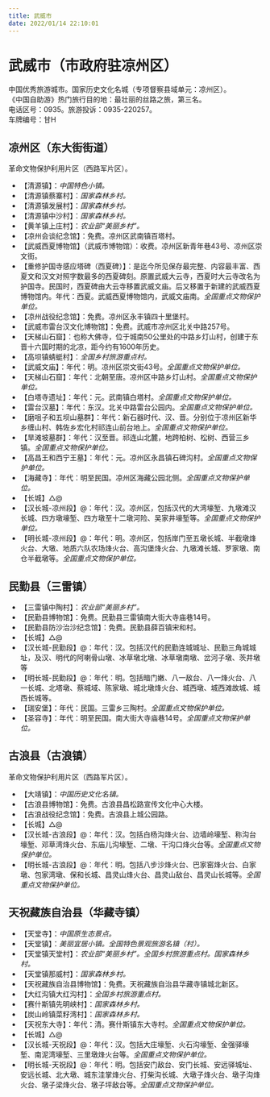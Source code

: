 ```yaml
---
title: 武威市  
date: 2022/01/14 22:10:01  
---
```

  
# 武威市（市政府驻凉州区）  
中国优秀旅游城市。国家历史文化名城（专项督察县域单元：凉州区）。  
《中国自助游》热门旅行目的地：最壮丽的丝路之旅，第三名。  
电话区号：0935。旅游投诉：0935-220257。  
车牌编号：甘H  

## 凉州区（东大街街道）  
革命文物保护利用片区（西路军片区）。  
* 【清源镇】：*中国特色小镇。*  
* 【清源镇蔡寨村】：*国家森林乡村。*  
* 【清源镇发展村】：*国家森林乡村。*  
* 【清源镇中沙村】：*国家森林乡村。*  
* 【黄羊镇上庄村】：*农业部“美丽乡村”。*  
* 【凉州会谈纪念馆】：免费。凉州区武南镇百塔村。  
* 【武威西夏博物馆】（武威市博物馆）：收费。凉州区新青年巷43号、凉州区崇文街。  
* 【重修护国寺感应塔碑（西夏碑）】：是迄今所见保存最完整、内容最丰富、西夏文和汉文对照字数最多的西夏碑刻。原置武威大云寺，西夏时大云寺改名为护国寺。民国时，西夏碑由大云寺移置武威文庙。后又移置于新建的武威西夏博物馆内。年代：西夏。武威西夏博物馆内，武威文庙南。*全国重点文物保护单位。*  
* 【凉州战役纪念馆】：免费。凉州区永丰镇四十里堡村。  
* 【武威市雷台汉文化博物馆】：免费。武威市凉州区北关中路257号。  
* 【天梯山石窟】：也称大佛寺，位于城南50公里处的中路乡灯山村，创建于东晋十六国时期的北凉，距今约有1600年历史。  
* 【高坝镇蜻蜓村】：*全国乡村旅游重点村。*  
* 【武威文庙】：年代：明。凉州区崇文街43号。*全国重点文物保护单位。*  
* 【天梯山石窟】：年代：北朝至唐。凉州区中路乡灯山村。*全国重点文物保护单位。*  
* 【白塔寺遗址】：年代：元。武南镇白塔村。*全国重点文物保护单位。*  
* 【雷台汉墓】：年代：东汉。北关中路雷台公园内。*全国重点文物保护单位。*  
* 【磨咀子和五坝山墓群】：年代：新石器时代、汉、晋。分别位于凉州区新华乡缠山村、韩佐乡宏化村祁连山前台地上。*全国重点文物保护单位。*  
* 【旱滩坡墓群】：年代：汉至晋。祁连山北麓，地跨柏树、松树、西营三乡镇。*全国重点文物保护单位。*  
* 【高昌王和西宁王墓】：年代：元。凉州区永昌镇石碑沟村。*全国重点文物保护单位。*  
* 【海藏寺】：年代：明至民国。凉州区海藏公园北侧。*全国重点文物保护单位。*  
* 【长城】△@  
* 【汉长城-凉州段】@：年代：汉。凉州区，包括汉代的大湾壕堑、九墩滩汉长城、四方墩壕堑、四方墩至十二墩河险、吴家井壕堑等。*全国重点文物保护单位。*  
* 【明长城-凉州段】@：年代：明。凉州区，包括岸门至五墩长城、半截墩烽火台、大墩、地质六队农场烽火台、高沟堡烽火台、九墩滩长城、罗家墩、南仓半截墩等。*全国重点文物保护单位。*  

## 民勤县（三雷镇）  
* 【三雷镇中陶村】：*农业部“美丽乡村”。*  
* 【民勤县博物馆】：免费。民勤县三雷镇南大街大寺庙巷14号。  
* 【民勤县防沙治沙纪念馆】：免费。民勤县薛百镇宋和村。  
* 【长城】△@  
* 【汉长城-民勤段】@：年代：汉。包括汉代的民勤连城城址、民勤三角城城址，及汉、明代的阿喇骨山墩、冰草墩北墩、冰草墩南墩、岔河子墩、茨井墩等  
* 【明长城-民勤段】@：年代：明。包括暗门嫩、八一敌台、八一烽火台、八一长城、北塔墩、蔡城域、陈家墩、城北墩烽火台、城西墩、城西滩故城、城西长城等。
* 【瑞安堡】：年代：民国。三雷乡三陶村。*全国重点文物保护单位。*  
* 【圣容寺】：年代：明至民国。南大街大寺庙巷14号。*全国重点文物保护单位。*  

## 古浪县（古浪镇）  
革命文物保护利用片区（西路军片区）。  
* 【大靖镇】：*中国历史文化名镇。*  
* 【古浪县博物馆】：免费。古浪县昌松路宣传文化中心大楼。  
* 【古浪战役纪念馆】：免费。古浪县上城公园路。  
* 【长城】△@  
* 【汉长城-古浪段】@：年代：汉。包括白杨沟烽火台、边墙岭壕堑、称沟台壕堑、邓草湾烽火台、东庙儿沟壕堑、二墩、干沟口烽火台等。*全国重点文物保护单位。*  
* 【明长城-古浪段】@：年代：明。包括八步沙烽火台、巴家窑烽火台、白家墩、包家湾墩、保和长城、昌灵山烽火台、昌灵山敌台、昌灵山长城等。*全国重点文物保护单位。*  

## 天祝藏族自治县（华藏寺镇）  
* 【天堂寺】：*中国原生态景点。*  
* 【天堂镇】：*美丽宜居小镇。全国特色景观旅游名镇（村）。*  
* 【天堂镇天堂村】：*农业部“美丽乡村”。全国乡村旅游重点村。国家森林乡村。*  
* 【天堂镇那威村】：*国家森林乡村。*  
* 【天祝藏族自治县博物馆】：免费。天祝藏族自治县华藏寺镇城北新区。  
* 【大红沟镇大红沟村】：*全国乡村旅游重点村。*  
* 【赛什斯镇先明峡村】：*国家森林乡村。*  
* 【炭山岭镇菜籽湾村】：*国家森林乡村。*  
* 【天祝东大寺】：年代：清。赛什斯镇东大寺村。*全国重点文物保护单位。*  
* 【长城】△@  
* 【汉长城-天祝段】@：年代：汉。包括大庄壕堑、火石沟壕堑、金强驿壕堑、南泥湾壕堑、三里墩烽火台等。*全国重点文物保护单位。*  
* 【明长城-天祝段】@：年代：明。包括安门敌台、安门长城、安远驿城址、安远长城、北大墩、城东洼掌烽火台、打柴沟长城、大墩子烽火台、墩子沟烽火台、墩子梁烽火台、墩子坪敌台等。*全国重点文物保护单位。*  